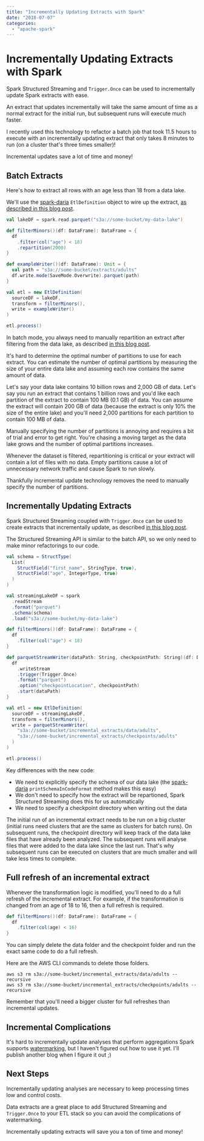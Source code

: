 ```yaml
---
title: "Incrementally Updating Extracts with Spark"
date: "2018-07-07"
categories: 
  - "apache-spark"
---
```


# Incrementally Updating Extracts with Spark

Spark Structured Streaming and `Trigger.Once` can be used to incrementally update Spark extracts with ease.

An extract that updates incrementally will take the same amount of time as a normal extract for the initial run, but subsequent runs will execute much faster.

I recently used this technology to refactor a batch job that took 11.5 hours to execute with an incrementally updating extract that only takes 8 minutes to run (on a cluster that's three times smaller)!

Incremental updates save a lot of time and money!

## Batch Extracts

Here's how to extract all rows with an age less than 18 from a data lake.

We'll use the [spark-daria](https://github.com/MrPowers/spark-daria) `EtlDefinition` object to wire up the extract, [as described in this blog post](https://medium.com/@mrpowers/how-to-write-spark-etl-processes-df01b0c1bec9).

```scala
val lakeDF = spark.read.parquet("s3a://some-bucket/my-data-lake")

def filterMinors()(df: DataFrame): DataFrame = {
  df
    .filter(col("age") < 18)
    .repartition(2000)
}

def exampleWriter()(df: DataFrame): Unit = {
  val path = "s3a://some-bucket/extracts/adults"
  df.write.mode(SaveMode.Overwrite).parquet(path)
}

val etl = new EtlDefinition(
  sourceDF = lakeDF,
  transform = filterMinors(),
  write = exampleWriter()
)

etl.process()
```

In batch mode, you always need to manually repartition an extract after filtering from the data lake, as described [in this blog post](https://hackernoon.com/managing-spark-partitions-with-coalesce-and-repartition-4050c57ad5c4).

It's hard to determine the optimal number of partitions to use for each extract. You can estimate the number of optimal partitions by measuring the size of your entire data lake and assuming each row contains the same amount of data.

Let's say your data lake contains 10 billion rows and 2,000 GB of data. Let's say you run an extract that contains 1 billion rows and you'd like each partition of the extract to contain 100 MB (0.1 GB) of data. You can assume the extract will contain 200 GB of data (because the extract is only 10% the size of the entire lake) and you'll need 2,000 partitions for each partition to contain 100 MB of data.

Manually specifying the number of partitions is annoying and requires a bit of trial and error to get right. You're chasing a moving target as the data lake grows and the number of optimal partitions increases.

Whenever the dataset is filtered, repartitioning is critical or your extract will contain a lot of files with no data. Empty partitions cause a lot of unnecessary network traffic and cause Spark to run slowly.

Thankfully incremental update technology removes the need to manually specify the number of partitions.

## Incrementally Updating Extracts

Spark Structured Streaming coupled with `Trigger.Once` can be used to create extracts that incrementally update, as described [in this blog post](https://databricks.com/blog/2017/05/22/running-streaming-jobs-day-10x-cost-savings.html).

The Structured Streaming API is similar to the batch API, so we only need to make minor refactorings to our code.

```scala
val schema = StructType(
  List(
    StructField("first_name", StringType, true),
    StructField("age", IntegerType, true)
  )
)

val streamingLakeDF = spark
  .readStream
  .format("parquet")
  .schema(schema)
  .load("s3a://some-bucket/my-data-lake")

def filterMinors()(df: DataFrame): DataFrame = {
  df
    .filter(col("age") < 18)
}

def parquetStreamWriter(dataPath: String, checkpointPath: String)(df: DataFrame): Unit = {
  df
    .writeStream
    .trigger(Trigger.Once)
    .format("parquet")
    .option("checkpointLocation", checkpointPath)
    .start(dataPath)
}

val etl = new EtlDefinition(
  sourceDF = streamingLakeDF,
  transform = filterMinors(),
  write = parquetStreamWriter(
    "s3a://some-bucket/incremental_extracts/data/adults",
    "s3a://some-bucket/incremental_extracts/checkpoints/adults"
  )
)

etl.process()
```

Key differences with the new code:

- We need to explicitly specify the schema of our data lake (the [spark-daria](https://github.com/MrPowers/spark-daria) `printSchemaInCodeFormat` method makes this easy)
- We don't need to specify how the extract will be repartioned, Spark Structured Streaming does this for us automatically
- We need to specify a checkpoint directory when writing out the data

The initial run of an incremental extract needs to be run on a big cluster (initial runs need clusters that are the same as clusters for batch runs). On subsequent runs, the checkpoint directory will keep track of the data lake files that have already been analyzed. The subsequent runs will analyse files that were added to the data lake since the last run. That's why subsequent runs can be executed on clusters that are much smaller and will take less times to complete.

## Full refresh of an incremental extract

Whenever the transformation logic is modified, you'll need to do a full refresh of the incremental extract. For example, if the transformation is changed from an age of 18 to 16, then a full refresh is required.

```scala
def filterMinors()(df: DataFrame): DataFrame = {
  df
    .filter(col(age) < 16)
}
```

You can simply delete the data folder and the checkpoint folder and run the exact same code to do a full refresh.

Here are the AWS CLI commands to delete those folders.

```
aws s3 rm s3a://some-bucket/incremental_extracts/data/adults --recursive
aws s3 rm s3a://some-bucket/incremental_extracts/checkpoints/adults --recursive
```

Remember that you'll need a bigger cluster for full refreshes than incremental updates.

## Incremental Complications

It's hard to incrementally update analyses that perform aggregations Spark supports [watermarking](https://spark.apache.org/docs/latest/structured-streaming-programming-guide.html#handling-late-data-and-watermarking), but I haven't figured out how to use it yet. I'll publish another blog when I figure it out ;)

## Next Steps

Incrementally updating analyses are necessary to keep processing times low and control costs.

Data extracts are a great place to add Structured Streaming and `Trigger.Once` to your ETL stack so you can avoid the complications of watermarking.

Incrementally updating extracts will save you a ton of time and money!
